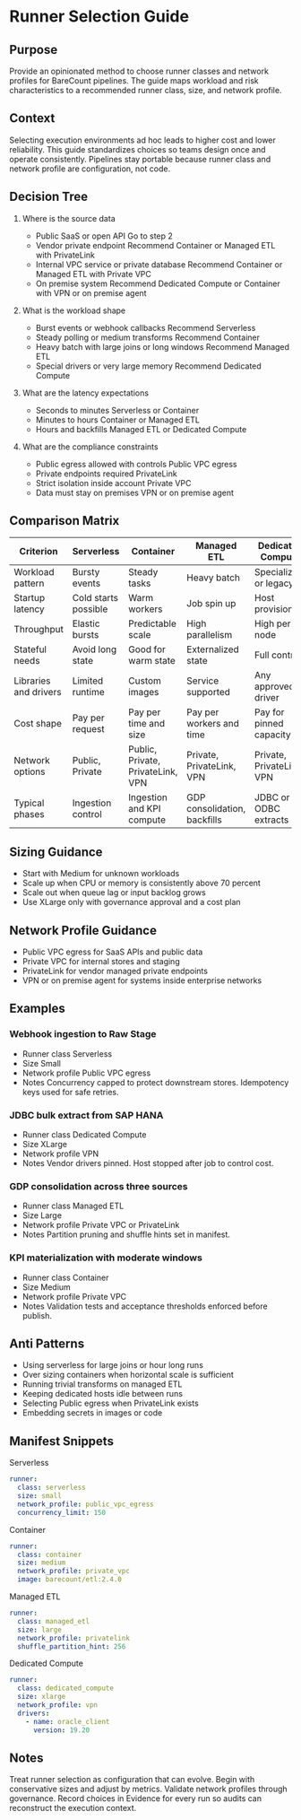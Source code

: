 # Runner Selection Guide

## Purpose
Provide an opinionated method to choose runner classes and network profiles for BareCount pipelines. The guide maps workload and risk characteristics to a recommended runner class, size, and network profile.

## Context
Selecting execution environments ad hoc leads to higher cost and lower reliability. This guide standardizes choices so teams design once and operate consistently. Pipelines stay portable because runner class and network profile are configuration, not code.

## Decision Tree

1. Where is the source data
   - Public SaaS or open API
     Go to step 2
   - Vendor private endpoint
     Recommend Container or Managed ETL with PrivateLink
   - Internal VPC service or private database
     Recommend Container or Managed ETL with Private VPC
   - On premise system
     Recommend Dedicated Compute or Container with VPN or on premise agent

2. What is the workload shape
   - Burst events or webhook callbacks
     Recommend Serverless
   - Steady polling or medium transforms
     Recommend Container
   - Heavy batch with large joins or long windows
     Recommend Managed ETL
   - Special drivers or very large memory
     Recommend Dedicated Compute

3. What are the latency expectations
   - Seconds to minutes
     Serverless or Container
   - Minutes to hours
     Container or Managed ETL
   - Hours and backfills
     Managed ETL or Dedicated Compute

4. What are the compliance constraints
   - Public egress allowed with controls
     Public VPC egress
   - Private endpoints required
     PrivateLink
   - Strict isolation inside account
     Private VPC
   - Data must stay on premises
     VPN or on premise agent

## Comparison Matrix

| Criterion                 | Serverless             | Container                 | Managed ETL                 | Dedicated Compute            |
|--------------------------|------------------------|---------------------------|-----------------------------|------------------------------|
| Workload pattern         | Bursty events          | Steady tasks              | Heavy batch                 | Specialized or legacy        |
| Startup latency          | Cold starts possible   | Warm workers              | Job spin up                 | Host provisioning            |
| Throughput               | Elastic bursts         | Predictable scale         | High parallelism            | High per node                |
| Stateful needs           | Avoid long state       | Good for warm state       | Externalized state          | Full control                 |
| Libraries and drivers    | Limited runtime        | Custom images             | Service supported           | Any approved driver          |
| Cost shape               | Pay per request        | Pay per time and size     | Pay per workers and time    | Pay for pinned capacity      |
| Network options          | Public, Private        | Public, Private, PrivateLink, VPN | Private, PrivateLink, VPN | Private, PrivateLink, VPN    |
| Typical phases           | Ingestion control      | Ingestion and KPI compute | GDP consolidation, backfills| JDBC or ODBC extracts        |

## Sizing Guidance
- Start with Medium for unknown workloads
- Scale up when CPU or memory is consistently above 70 percent
- Scale out when queue lag or input backlog grows
- Use XLarge only with governance approval and a cost plan

## Network Profile Guidance
- Public VPC egress for SaaS APIs and public data
- Private VPC for internal stores and staging
- PrivateLink for vendor managed private endpoints
- VPN or on premise agent for systems inside enterprise networks

## Examples

### Webhook ingestion to Raw Stage
- Runner class
  Serverless
- Size
  Small
- Network profile
  Public VPC egress
- Notes
  Concurrency capped to protect downstream stores. Idempotency keys used for safe retries.

### JDBC bulk extract from SAP HANA
- Runner class
  Dedicated Compute
- Size
  XLarge
- Network profile
  VPN
- Notes
  Vendor drivers pinned. Host stopped after job to control cost.

### GDP consolidation across three sources
- Runner class
  Managed ETL
- Size
  Large
- Network profile
  Private VPC or PrivateLink
- Notes
  Partition pruning and shuffle hints set in manifest.

### KPI materialization with moderate windows
- Runner class
  Container
- Size
  Medium
- Network profile
  Private VPC
- Notes
  Validation tests and acceptance thresholds enforced before publish.

## Anti Patterns
- Using serverless for large joins or hour long runs
- Over sizing containers when horizontal scale is sufficient
- Running trivial transforms on managed ETL
- Keeping dedicated hosts idle between runs
- Selecting Public egress when PrivateLink exists
- Embedding secrets in images or code

## Manifest Snippets

Serverless
```yaml
runner:
  class: serverless
  size: small
  network_profile: public_vpc_egress
  concurrency_limit: 150
```

Container
```yaml
runner:
  class: container
  size: medium
  network_profile: private_vpc
  image: barecount/etl:2.4.0
```

Managed ETL
```yaml
runner:
  class: managed_etl
  size: large
  network_profile: privatelink
  shuffle_partition_hint: 256
```

Dedicated Compute
```yaml
runner:
  class: dedicated_compute
  size: xlarge
  network_profile: vpn
  drivers:
    - name: oracle_client
      version: 19.20
```

## Notes
Treat runner selection as configuration that can evolve. Begin with conservative sizes and adjust by metrics. Validate network profiles through governance. Record choices in Evidence for every run so audits can reconstruct the execution context.
